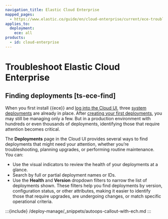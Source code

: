 ```yaml
---
navigation_title: Elastic Cloud Enterprise
mapped_pages:
  - https://www.elastic.co/guide/en/cloud-enterprise/current/ece-troubleshooting.html
applies_to:
  deployment:
    ece: all
products:
  - id: cloud-enterprise
---
```


# Troubleshoot Elastic Cloud Enterprise

## Finding deployments [ts-ece-find]

When you first install {{ece}} and [log into the Cloud UI](/deploy-manage/deploy/cloud-enterprise/log-into-cloud-ui.md), three [system deployments](/deploy-manage/deploy/cloud-enterprise/system-deployments-configuration.md) are already in place. After [creating your first deployments](/deploy-manage/deploy/cloud-enterprise/create-deployment.md), you may still be managing only a few. But in a production environment with hundreds or even thousands of deployments, identifying those that require attention becomes critical.

The **Deployments** page in the Cloud UI provides several ways to find deployments that might need your attention, whether you’re troubleshooting, planning upgrades, or performing routine maintenance. You can:

* Use the visual indicators to review the health of your deployments at a glance.
* Search by full or partial deployment names or IDs.
* Use the **Health** and **Version** dropdown filters to narrow the list of deployments shown. These filters help you find deployments by version, configuration status, or other attributes, making it easier to identify those that require upgrades, are undergoing changes, or match specific operational criteria.

:::{include} /deploy-manage/_snippets/autoops-callout-with-ech.md
:::